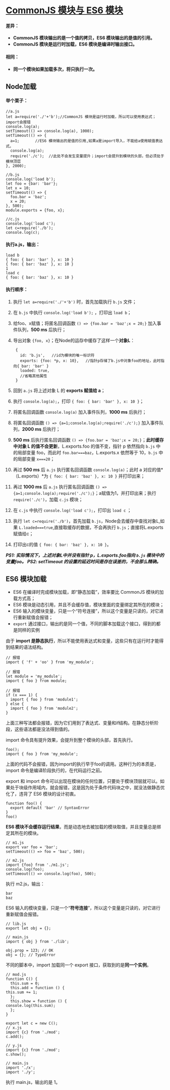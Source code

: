 # [CommonJS 模块与 ES6 模块](http://es6.ruanyifeng.com/#docs/module "阮一峰ES6") #

#### 差异： ####

- **CommonJS 模块输出的是一个值的拷贝，ES6 模块输出的是值的引用。**
- **CommonJS 模块是运行时加载，ES6 模块是编译时输出接口。**

#### 相同： ####

- **同一个模块如果加载多次，将只执行一次。**

## Node加载 ##

#### 举个栗子： ####

	//a.js
	let a=require('./'+'b');//CommonJS 模块是运行时加载，所以可以使用表达式；import会报错
	console.log(a);
	setTimeout(() => console.log(a), 1000);
	setTimeout(() => {
	  a=1;       //ES6 模块输出的是值的引用,如果a是import导入，不能给a使用赋值表达式。
	  console.log(a);
	  require('./c');  //此处不会发生变量提升；import会提升到模块的头部，但必须处于模块顶层
	}, 2000);
	
	//b.js
	console.log('load b');
	let foo = {bar: 'bar'};
	let x = 10;
	setTimeout(() => {
	  foo.bar = 'baz';
	  x = 20;
	}, 500);
	module.exports = {foo, x};
	
	//c.js
	console.log('load c');
	let c=require('./b');
	console.log(c);

#### 执行a.js，输出： ####

	load b
	{ foo: { bar: 'bar' }, x: 10 }
	{ foo: { bar: 'baz' }, x: 10 }
	1
	load c
	{ foo: { bar: 'baz' }, x: 10 }

#### 执行顺序： ####

1. 执行 `let a=require('./'+'b')` 时，首先加载执行 `b.js` 文件；
1. 在 `b.js` 中执行 `console.log('load b');` ，打印出 `load b`；
1. 给foo、x赋值；将匿名回调函数 `() => {foo.bar = 'baz';x = 20;}` 加入事件队列，**500 ms** 后执行；
1. 导出对象 `{foo, x}`；在Node的运存中缓存了这样一个**对象L**：

	    {
	      id: 'b.js',   //id为模块的唯一标识符
	      exports: {foo: *p, x: 10},   //指针p存储了b.js中对象foo的地址，此时指向{ bar: 'bar' }
	      loaded: true,
	      //省略其他属性
	    }
1. 回到 `a.js` 将上述对象 L 的 **exports 赋值给 a**；
2. 执行 `console.log(a);`，打印 `{ foo: { bar: 'bar' }, x: 10 }`；
3. 将匿名回调函数 `console.log(a)` 加入事件队列，**1000 ms** 后执行；
4. 将匿名回调函数 `() => {a=1;console.log(a);require('./c');}` 加入事件队列，**2000 ms** 后执行；
5. **500 ms** 后执行匿名回调函数 `() => {foo.bar = 'baz';x = 20;}`；**此时缓存中对象 L 的值不会更新**，L.exports.foo 的值不变，指针 p 依然指向 `b.js` 中的局部变量 foo，而此时 `foo.bar===baz`，L.exports.x 依然等于 10，`b.js` 中的局部变量 `x===20`；
6. 再过 **500 ms** 后 `a.js` 执行匿名回调函数 `console.log(a)`；此时 a 对应的值*（L.exports）*为 `{ foo: { bar: 'baz' }, x: 10 }` 并打印出来；
7. 再过 **1000 ms** 后 `a.js` 执行匿名回调函数 `() => {a=1;console.log(a);require('./c');}`；a赋值为1，并打印出来；执行 `require('./c')`，加载 `c.js` 模块；
8. 在 `c.js` 中执行 `console.log('load c');`，打印出 `load c` ；
9. 执行 `let c=require('./b')`，首先加载 `b.js`，Node会去缓存中查找对象L,如果 `L.loaded===true`,直接取缓存的数据，不会再执行 `b.js`；直接将L.exports赋值给c；
10. 打印出c的值 `{ foo: { bar: 'baz' }, x: 10 }`。

***PS1: 实际情况下，上述对象L中并没有指针 p，L.exports.foo指向 `b.js` 模块中的变量foo。
PS2: setTimeout 的设置的延迟时间是存在误差的，不会那么精确。***
 
## ES6 模块加载 ##

- ES6 在编译时完成模块加载，即“静态加载”，效率要比 CommonJS 模块的加载方式高；
- ES6 模块是动态引用，并且不会缓存值，模块里面的变量绑定其所在的模块；
- ES6 输入的模块变量，只是一个“符号连接”，所以这个变量是只读的，对它进行重新赋值会报错；
- `export` 通过接口，输出的是同一个值，不同的脚本加载这个接口，得到的都是同样的实例

由于 **import 是静态执行**，所以不能使用表达式和变量，这些只有在运行时才能得到结果的语法结构。

	// 报错
	import { 'f' + 'oo' } from 'my_module';
	
	// 报错
	let module = 'my_module';
	import { foo } from module;
	
	// 报错
	if (x === 1) {
	  import { foo } from 'module1';
	} else {
	  import { foo } from 'module2';
	}

上面三种写法都会报错，因为它们用到了表达式、变量和if结构。在静态分析阶段，这些语法都是没法得到值的。

import 命令具有提升效果，会提升到整个模块的头部，首先执行。

    foo();
    import { foo } from 'my_module';

上面的代码不会报错，因为import的执行早于foo的调用。这种行为的本质是，import 命令是编译阶段执行的，在代码运行之前。

export 和 import 命令可以出现在模块的任何位置，只要处于模块顶层就可以。如果处于块级作用域内，就会报错，这是因为处于条件代码块之中，就没法做静态优化了，违背了 ES6 模块的设计初衷。

    function foo() {
      export default 'bar' // SyntaxError
    }
    foo()

**ES6 模块不会缓存运行结果**，而是动态地去被加载的模块取值，并且变量总是绑定其所在的模块。

    // m1.js
    export var foo = 'bar';
    setTimeout(() => foo = 'baz', 500);
    
    // m2.js
    import {foo} from './m1.js';
    console.log(foo);
    setTimeout(() => console.log(foo), 500);

执行 m2.js，输出：

    bar
    baz

ES6 输入的模块变量，只是一个“**符号连接**”，所以这个变量是只读的，对它进行重新赋值会报错。

    // lib.js
    export let obj = {};
    
    // main.js
    import { obj } from './lib';
    
    obj.prop = 123; // OK
    obj = {}; // TypeError

不同的脚本中，import 加载同一个 export 接口，获取到的是**同一个实例**。

    // mod.js
    function C() {
      this.sum = 0;
      this.add = function () {
    this.sum += 1;
      };
      this.show = function () {
    console.log(this.sum);
      };
    }
    
    export let c = new C();
    // x.js
    import {c} from './mod';
    c.add();
    
    // y.js
    import {c} from './mod';
    c.show();
    
    // main.js
    import './x';
    import './y';

执行 main.js，输出的是 1。




